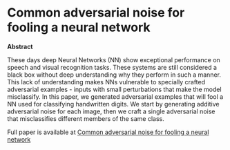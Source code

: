 # Common adversarial noise for fooling a neural network

**Abstract**

These days deep Neural Networks (NN) show exceptional performance on speech and visual recognition tasks. These systems are still considered a black box without deep understanding why they perform in such a manner. This lack of understanding makes NNs vulnerable to specially crafted adversarial examples - inputs with small perturbations that make the model misclassify. In this paper, we generated adversarial examples that will fool a NN used for classifying handwritten digits. We start by generating additive adversarial noise for each image, then we craft a single adversarial noise that misclassifies different members of the same class.

Full paper is available at [Common adversarial noise for fooling a neural network](https://github.com/Maki94/cnn_adv_examples/blob/master/demos/Common%20adversarial%20noise%20for%20fooling%20a%20neural%20network.pdf)
